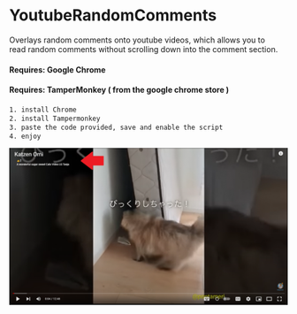 # YoutubeRandomComments
Overlays random comments onto youtube videos, which allows you to  
read random comments without scrolling down into the comment section.


#### Requires: Google Chrome  
#### Requires: TamperMonkey ( from the google chrome store ) 

```
1. install Chrome
2. install Tampermonkey
3. paste the code provided, save and enable the script
4. enjoy
```

 ![](youtubecommenter.png)
